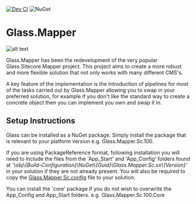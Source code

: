 
[![Dev CI](https://github.com/mikeedwards83/Glass.Mapper/workflows/Dev%20CI/badge.svg?branch=develop)](https://github.com/mikeedwards83/Glass.Mapper/actions?query=workflow%3A%22Dev+CI%22)  ![NuGet](https://img.shields.io/nuget/v/Glass.Mapper.Sc.100)

Glass.Mapper
============  
  
![alt text](http://glass.lu/-/media/Images/Common/Horizon-Bordered-BlazeOrange-250b3fb.png?h=250&w=250&la=en&hash=EE06CAB08F72FA2AFE420EBB41BC60015BC139A4 "Glass logo")
  
Glass.Mapper has been the redevelopment of the very popular Glass.Sitecore.Mapper project. This project aims to create a more robust and more flexible solution that not only works with many different CMS's.

A key feature of the implementation is the introduction of pipelines for most of the tasks carried out by Glass.Mapper allowing you to swap in your preferred solution, for example if you don't like the standard way to create a concrete object then you can implement you own and swap it in.

## Setup Instructions
Glass can be installed as a NuGet package. Simply install the package that is relevant to your platform version e.g. Glass.Mapper.Sc.100. 

If you are using PackageReference format, following installation you will need to include the files from the 'App_Start' and 'App_Config' folders found at _'\obj\\{Build-Configuration}\NuGet\\{Guid}\Glass.Mapper.Sc.xx\\{Version}'_ in your solution if they are not already present. You will also be required to copy the [Glass.Mapper.Sc.config](https://github.com/mikeedwards83/Glass.Mapper/blob/master/Source/Glass.Mapper.Sc/App_Config/Include/Glass/Glass.Mapper.Sc.config) file to your solution.

You can install the 'core' package if you do not wish to overwrite the App_Config and App_Start folders. e.g. Glass.Mapper.Sc.100.Core 
